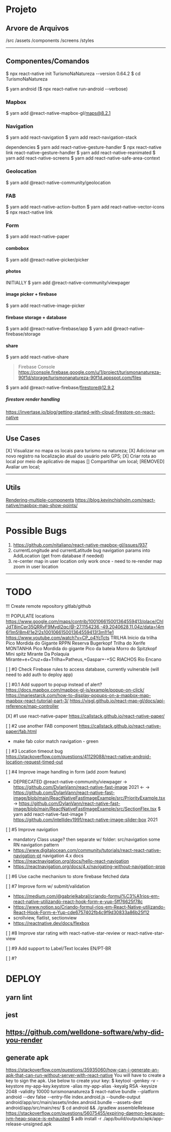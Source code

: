 # Projeto

## Arvore de Arquivos

/src
    /assets
    /components
    /screens
    /styles

---

## Componentes/Comandos

$ npx react-native init TurismoNaNatureza --version 0.64.2
$ cd TurismoNaNatureza

$ yarn android ($ npx react-native run-android --verbose)

### Mapbox
$ yarn add @react-native-mapbox-gl/maps@8.2.1

### Navigation
$ yarn add react-navigation
$ yarn add react-navigation-stack

dependencies
$ yarn add react-native-gesture-handler
$ npx react-native link react-native-gesture-handler
$ yarn add react-native-reanimated
$ yarn add react-native-screens
$ yarn add react-native-safe-area-context

### Geolocation

$ yarn add @react-native-community/geolocation

### FAB

$ yarn add react-native-action-button
$ yarn add react-native-vector-icons
$ npx react-native link

### Form

$ yarn add react-native-paper

#### combobox
$ yarn add @react-native-picker/picker

#### photos
INITIALLY
$ yarn add @react-native-community/viewpager

#### image picker + firebase
$ yarn add react-native-image-picker

#### firebase storage + database
$ yarn add @react-native-firebase/app
$ yarn add @react-native-firebase/storage

#### share
$ yarn add react-native-share

> Firebase Console 
https://console.firebase.google.com/u/1/project/turismonanatureza-90f1d/storage/turismonanatureza-90f1d.appspot.com/files

$ yarn add @react-native-firebase/firestore@12.9.2

##### firestore render handling
https://invertase.io/blog/getting-started-with-cloud-firestore-on-react-native

---

## Use Cases

[X] Visualizar no mapa os locais para turismo na natureza;
[X] Adicionar um novo registro na localização atual do usuário pelo GPS;
[X] Criar rota ao local por meio de aplicativo de mapas
[] Compartilhar um local;
[REMOVED] Avaliar um local;

---

## Utils

[Rendering-multiple-components](https://codelikethis.com/lessons/react/rendering-multiple-components)
https://blog.kevinchisholm.com/react-native/mapbox-map-show-points/

---

# Possible Bugs

1. https://github.com/nitaliano/react-native-mapbox-gl/issues/937
2. currentLongitude and currentLatitude bug navigation params into AddLocation (get from database if needed)
3. re-center map in user location only work once - need to re-render map zoom in user location

---

# TODO

!!! Create remote repository gitlab/github

!!! POPULATE locations
https://www.google.com/maps/contrib/100106615001364559413/place/ChIJdT8inCpr35QRRvF9Mydl2qc/@-27.1154236,-49.2040628,11.04z/data=!4m6!1m5!8m4!1e2!2s100106615001364559413!3m1!1e1
https://www.youtube.com/watch?v=CP_o4YcTcts
TRILHA Inicio da trilha Pico Mordida do Gigante
 RPPN Reserva Bugerkopf 
  Trilha do Xerife 
MONTANHA  Pico Mordida do gigante 
 Pico da bateia 
  Morro do Spitzkopf 
   Mini spitz 
    Mirante Da Polaquia 
Mirante+e+Cruz+da+Trilha+Patheus,+Gaspar+-+SC
RIACHOS
   Rio Encano 

[ ] #0 Check Firebase rules to access database, currently vulnerable (will need to add auth to deploy app)

[ ] #0.1 Add support to popup instead of alert? https://docs.mapbox.com/mapbox-gl-js/example/popup-on-click/
https://mariestarck.com/how-to-display-popups-on-a-mapbox-map-mapbox-react-tutorial-part-3/
https://visgl.github.io/react-map-gl/docs/api-reference/map-controller

[X] #1 use react-native-paper
https://callstack.github.io/react-native-paper/

[ ] #2 use another FAB component
https://callstack.github.io/react-native-paper/fab.html
- make fab color match navigation - green

[ ] #3 Location timeout bug 
https://stackoverflow.com/questions/41129088/react-native-android-location-request-timed-out

[ ] #4 Improve image handling in form (add zoom feature)
- DEPRECATED @react-native-community/viewpager
-> https://github.com/DylanVann/react-native-fast-image 2021 <-
-> https://github.com/DylanVann/react-native-fast-image/blob/main/ReactNativeFastImageExample/src/PriorityExample.tsx
-> https://github.com/DylanVann/react-native-fast-image/blob/main/ReactNativeFastImageExample/src/SectionFlex.tsx
$ yarn add react-native-fast-image
? https://github.com/intellidev1991/react-native-image-slider-box 2021

[ ] #5 Improve navigation
- mandatory Class usage? then separate w/ folder: src/navigation
some RN navigation pattern
- https://www.digitalocean.com/community/tutorials/react-react-native-navigation-pt
navigation 4.x docs
- https://reactnavigation.org/docs/hello-react-navigation 
- https://reactnavigation.org/docs/4.x/navigating-without-navigation-prop

[ ] #6 Use cache mechanism to store firebase fetched data

[ ] #7 Improve form w/ submit/validation
- https://medium.com/@gabrielkabral/criando-formul%C3%A1rios-em-react-native-utilizando-react-hook-form-e-yup-5ff76625f78c
- https://www.notion.so/Criando-formul-rios-em-React-Native-utilizando-React-Hook-Form-e-Yup-cde6757402fb4c9f9d30833a86b25f12
- scrollview, flatlist, sectionview
- https://reactnative.dev/docs/flexbox

[ ] #8 Improve star rating with react-native-star-review or react-native-star-view

[ ] #9 Add support to Label/Text locales EN/PT-BR

[ ] #?

# DEPLOY

## yarn lint

## jest

## https://github.com/welldone-software/why-did-you-render

## generate apk
https://stackoverflow.com/questions/35935060/how-can-i-generate-an-apk-that-can-run-without-server-with-react-native
You will have to create a key to sign the apk. Use below to create your key:
$ keytool -genkey -v -keystore my-app-key.keystore -alias my-app-alias -keyalg RSA -keysize 2048 -validity 10000
turismonanatureza
$ react-native bundle --platform android --dev false --entry-file index.android.js --bundle-output android/app/src/main/assets/index.android.bundle --assets-dest android/app/src/main/res/
$ cd android && ./gradlew assembleRelease
https://stackoverflow.com/questions/56075455/expiring-daemon-because-jvm-heap-space-is-exhausted
$ adb install -r ./app/build/outputs/apk/app-release-unsigned.apk
